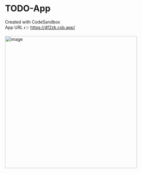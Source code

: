 # TODO-App
Created with CodeSandbox<br>
App URL 👉 https://4f2zk.csb.app/<br>

<img width="435" alt="image" src="https://user-images.githubusercontent.com/87920616/209267169-13d2aed1-af4c-467c-b891-d69f8bd58603.png">
